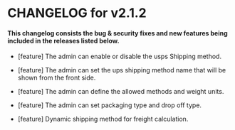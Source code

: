 # CHANGELOG for v2.1.2

#### This changelog consists the bug & security fixes and new features being included in the releases listed below.

* [feature] The admin can enable or disable the usps Shipping method.

* [feature] The admin can set the ups shipping method name that will be shown from the front side.

* [feature] The admin can define the allowed methods and weight units.

* [feature] The admin can set packaging type and drop off type.

* [feature] Dynamic shipping method for freight calculation.